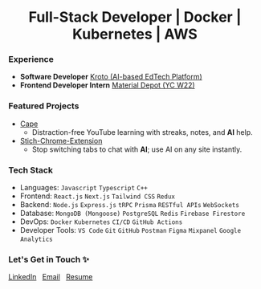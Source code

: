 <h1 color='red' align="center">
 Full-Stack Developer | Docker | Kubernetes | AWS
</h1>

### Experience
- **Software Developer** [Kroto (AI-based EdTech Platform)  ](https://instantdocs.com/)
- **Frontend Developer Intern** [Material Depot (YC W22)  ](https://materialdepot.in/)
  
### Featured Projects
 - [Cape](https://github.com/anuprajvarma/cape)  
   - Distraction-free YouTube learning with streaks, notes, and **AI** help.
 - [Stich-Chrome-Extension](https://github.com/anuprajvarma/stich-chrome-extension)  
   - Stop switching tabs to chat with **AI**; use AI on any site instantly.
   
### Tech Stack
 - Languages: ``Javascript`` ``Typescript`` ``C++``
 - Frontend: ``React.js`` ``Next.js`` ``Tailwind CSS`` ``Redux``
 - Backend: ``Node.js`` ``Express.js`` ``tRPC`` ``Prisma`` ``RESTful APIs`` ``WebSockets``
 - Database: ``MongoDB (Mongoose)`` ``PostgreSQL`` ``Redis`` ``Firebase Firestore``
 - DevOps: ``Docker`` ``Kubernetes`` ``CI/CD`` ``GitHub Actions``
 - Developer Tools: ``VS Code`` ``Git`` ``GitHub`` ``Postman`` ``Figma`` ``Mixpanel`` ``Google`` ``Analytics``
   
### Let's Get in Touch ✨
<a href="https://www.linkedin.com/in/anuprajvarma/">LinkedIn</a>&nbsp;&nbsp;&nbsp;<a href="mailto:private.anupraj1854@gmail.com">Email</a>&nbsp;&nbsp;&nbsp;<a href="https://drive.google.com/file/d/1dkQ6KwwqsRpqzzipsohuEpRxRi-jjwbX/view?usp=sharing">Resume</a>
